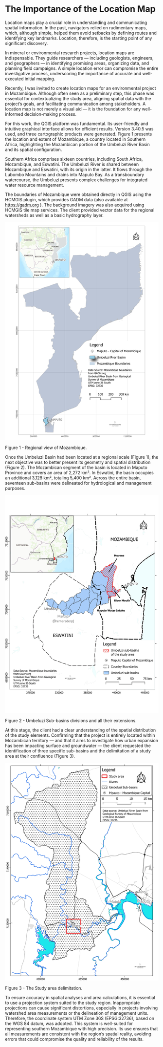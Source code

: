 # **The Importance of the Location Map**

Location maps play a crucial role in understanding and communicating spatial information. In the past, navigators relied on rudimentary maps, which, although simple, helped them avoid setbacks by defining routes and identifying key landmarks. Location, therefore, is the starting point of any significant discovery.

In mineral or environmental research projects, location maps are indispensable. They guide researchers — including geologists, engineers, and geographers — in identifying promising areas, organizing data, and planning field campaigns. A simple location error can compromise the entire investigative process, underscoring the importance of accurate and well-executed initial mapping.

Recently, I was invited to create location maps for an environmental project in Mozambique. Although often seen as a preliminary step, this phase was essential for contextualizing the study area, aligning spatial data with the project’s goals, and facilitating communication among stakeholders. A location map is not merely a visual aid — it is the foundation for any well-informed decision-making process.

For this work, the QGIS platform was fundamental. Its user-friendly and intuitive graphical interface allows for efficient results. Version 3.40.5 was used, and three cartographic products were generated. Figure 1 presents the location and extent of Mozambique, a country located in Southern Africa, highlighting the Mozambican portion of the Umbeluzi River Basin and its spatial configuration.

Southern Africa comprises sixteen countries, including South Africa, Mozambique, and Eswatini. The Umbeluzi River is shared between Mozambique and Eswatini, with its origin in the latter. It flows through the Lubombo Mountains and drains into Maputo Bay. As a transboundary watercourse, the Umbeluzi presents complex challenges for integrated water resource management.

The boundaries of Mozambique were obtained directly in QGIS using the HCMGIS plugin, which provides GADM data (also available at https://gadm.org
). The background imagery was also acquired using HCMGIS tile map services. The client provided vector data for the regional watersheds as well as a basic hydrography layer.

![figure 1](image/localizacao_regional.jpeg) 

Figure 1 - Regional view of Mozambique.

Once the Umbeluzi Basin had been located at a regional scale (Figure 1), the next objective was to better present its geometry and spatial distribution (Figure 2). The Mozambican segment of the basin is located in Maputo Province and covers an area of 2,272 km². In Eswatini, the basin occupies an additional 3,128 km², totaling 5,400 km². Across the entire basin, seventeen sub-basins were delineated for hydrological and management purposes.

![figure 2](image/Subbacias_umbeluzi.jpeg) 

Figure 2 - Umbeluzi Sub-basins divisions and all their extensions.

At this stage, the client had a clear understanding of the spatial distribution of the study elements. Confirming that the project is entirely located within Mozambican territory — and that it aims to investigate how urban expansion has been impacting surface and groundwater — the client requested the identification of three specific sub-basins and the delimitation of a study area at their confluence (Figure 3).

![figure 3](image/area_hidro.png)

Figure 3 - The Study area delimitation. 

To ensure accuracy in spatial analyses and area calculations, it is essential to use a projection system suited to the study region. Inappropriate projections can cause significant distortions, especially in projects involving watershed area measurements or the delineation of management units. Therefore, the coordinate system UTM Zone 36S (EPSG:32736), based on the WGS 84 datum, was adopted. This system is well-suited for representing southern Mozambique with high precision. Its use ensures that all measurements are consistent with the region’s spatial reality, avoiding errors that could compromise the quality and reliability of the results.

